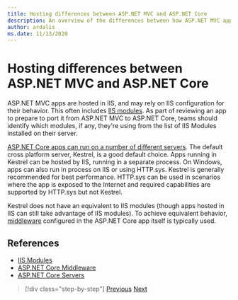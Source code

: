 ```yaml
---
title: Hosting differences between ASP.NET MVC and ASP.NET Core
description: An overview of the differences between how ASP.NET MVC apps are hosted versus ASP.NET Core apps.
author: ardalis
ms.date: 11/13/2020
---
```


# Hosting differences between ASP.NET MVC and ASP.NET Core

ASP.NET MVC apps are hosted in IIS, and may rely on IIS configuration for their behavior. This often includes [IIS modules](/iis/get-started/introduction-to-iis/iis-modules-overview). As part of reviewing an app to prepare to port it from ASP.NET MVC to ASP.NET Core, teams should identify which modules, if any, they're using from the list of IIS Modules installed on their server.

[ASP.NET Core apps can run on a number of different servers](/aspnet/core/fundamentals/servers/). The default cross platform server, Kestrel, is a good default choice. Apps running in Kestrel can be hosted by IIS, running in a separate process. On Windows, apps can also run in process on IIS or using HTTP.sys. Kestrel is generally recommended for best performance. HTTP.sys can be used in scenarios where the app is exposed to the Internet and required capabilities are supported by HTTP.sys but not Kestrel.

Kestrel does not have an equivalent to IIS modules (though apps hosted in IIS can still take advantage of IIS modules). To achieve equivalent behavior, [middleware](/aspnet/core/fundamentals/middleware/) configured in the ASP.NET Core app itself is typically used.

## References

- [IIS Modules](/iis/get-started/introduction-to-iis/iis-modules-overview)
- [ASP.NET Core Middleware](/aspnet/core/fundamentals/middleware/)
- [ASP.NET Core Servers](/aspnet/core/fundamentals/servers/)

>[!div class="step-by-step"]
>[Previous](app-startup-differences.md)
>[Next](serving-static-files.md)

